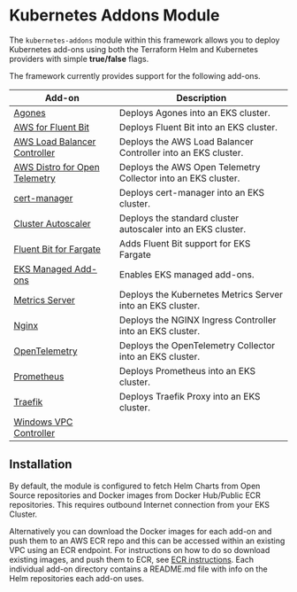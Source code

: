 # Kubernetes Addons Module

The `kubernetes-addons` module within this framework allows you to deploy Kubernetes add-ons using both the Terraform Helm and Kubernetes providers with simple **true/false** flags.

The framework currently provides support for the following add-ons.

| Add-on    | Description   |
|-----------|-----------------
| [Agones](./agones) | Deploys Agones into an EKS cluster. |
| [AWS for Fluent Bit](./aws-for-fluent-bit) | Deploys Fluent Bit into an EKS cluster. |
| [AWS Load Balancer Controller](./fargate-fluent-bit) | Deploys the AWS Load Balancer Controller into an EKS cluster. |
| [AWS Distro for Open Telemetry](./aws-open-telemetry) | Deploys the AWS Open Telemetry Collector into an EKS cluster. |
| [cert-manager](./cert-manager) | Deploys cert-manager into an EKS cluster. |
| [Cluster Autoscaler](./cluster-autoscaler) | Deploys the standard cluster autoscaler into an EKS cluster. |
| [Fluent Bit for Fargate](./fargate-fluent-but) | Adds Fluent Bit support for EKS Fargate |
| [EKS Managed Add-ons](./managed-add-ons) | Enables EKS managed add-ons. |
| [Metrics Server](./metrics-server) | Deploys the Kubernetes Metrics Server into an EKS cluster. |
| [Nginx](./nginx) | Deploys the NGINX Ingress Controller into an EKS cluster. |
| [OpenTelemetry](./aws-load-balancer-controller) | Deploys the OpenTelemetry Collector into an EKS cluster.
| [Prometheus](./prometheus) | Deploys Prometheus into an EKS cluster. |
| [Traefik](./traefik) | Deploys Traefik Proxy into an EKS cluster.
| [Windows VPC Controller](./windows-vpc-controllers) | 

## Installation 

By default, the module is configured to fetch Helm Charts from Open Source repositories and Docker images from Docker Hub/Public ECR repositories. This requires outbound Internet connection from your EKS Cluster.  

Alternatively you can download the Docker images for each add-on and push them to an AWS ECR repo and this can be accessed within an existing VPC using an ECR endpoint. For instructions on how to do so download existing images, and push them to ECR, see [ECR instructions](../docs/ecr-instructions.md). Each individual add-on directory contains a README.md file with info on the Helm repositories each add-on uses.